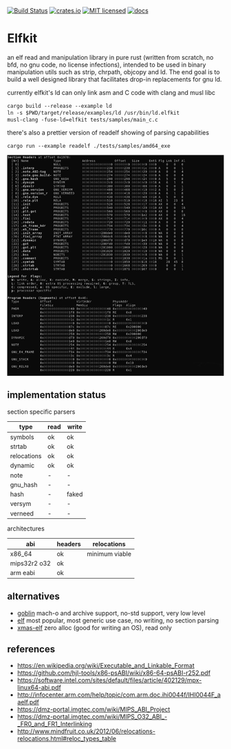 [![Build Status](https://travis-ci.org/aep/elfkit.svg?branch=master)](https://travis-ci.org/aep/elfkit)
[![crates.io](http://meritbadge.herokuapp.com/elfkit)](https://crates.io/crates/elfkit)
[![MIT licensed](https://img.shields.io/badge/license-MIT-blue.svg)](./LICENSE-MIT)
[![docs](https://docs.rs/elfkit/badge.svg)](https://docs.rs/elfkit)

Elfkit
=========

an elf read and manipulation library in pure rust (written from scratch, no bfd, no gnu code, no license infections),
intended to be used in binary manipulation utils such as strip, chrpath, objcopy and ld.
The end goal is to build a well designed library that facilitates drop-in replacements for gnu ld.

currently elfkit's ld can only link asm and C code with clang and musl libc

```
cargo build --release --example ld
ln -s $PWD/target/release/examples/ld /usr/bin/ld.elfkit
musl-clang -fuse-ld=elfkit tests/samples/main_c.c
```

there's also a prettier version of readelf showing of parsing capabilities

```
cargo run --example readelf ./tests/samples/amd64_exe
```

![screenshot](/bin/readelf-screenshot.png?raw=true)


implementation status
---------------------

section specific parsers

| type         | read    | write   |
|--------------|---------|---------|
| symbols      | ok      | ok      |
| strtab       | ok      | ok      |
| relocations  | ok      | ok      |
| dynamic      | ok      | ok      |
| note         | -       | -       |
| gnu_hash     | -       | -       |
| hash         | -       | faked   |
| versym       | -       | -       |
| verneed      | -       | -       |

architectures

| abi          | headers | relocations    |
|--------------|---------|----------------|
| x86_64       | ok      | minimum viable |
| mips32r2 o32 | ok      |                |
| arm eabi     | ok      |                |


alternatives
----------------

- [goblin](https://crates.io/crates/goblin) mach-o and archive support, no-std support, very low level
- [elf](https://crates.io/crates/elf) most popular, most generic use case, no writing, no section parsing
- [xmas-elf](https://github.com/nrc/xmas-elf) zero alloc (good for writing an OS), read only


references
---------------------
- https://en.wikipedia.org/wiki/Executable_and_Linkable_Format
- https://github.com/hjl-tools/x86-psABI/wiki/x86-64-psABI-r252.pdf
- https://software.intel.com/sites/default/files/article/402129/mpx-linux64-abi.pdf
- http://infocenter.arm.com/help/topic/com.arm.doc.ihi0044f/IHI0044F_aaelf.pdf
- https://dmz-portal.imgtec.com/wiki/MIPS_ABI_Project
- https://dmz-portal.imgtec.com/wiki/MIPS_O32_ABI_-_FR0_and_FR1_Interlinking
- http://www.mindfruit.co.uk/2012/06/relocations-relocations.html#reloc_types_table
